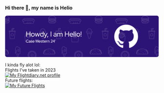 ### Hi there 👋, my name is Helio
![I am a student at Case Western Reserve University](./github-header-image-2.png)

I kinda fly alot lol:\
Flights I've taken in 2023\
<a href="https://my.flightradar24.com/lxd262"><img src="https://banners-my.flightradar24.com/lxd262.png" alt="My Flightdiary.net profile" /></a>\
Future flights:\
<a href="https://my.flightradar24.com/lxd262"><img src="https://banners-my.flightradar24.com/lxd262-future.png" alt="My Future Flights" /></a>
<!---
lxd262/lxd262 is a ✨ special ✨ repository because its `README.md` (this file) appears on your GitHub profile.
You can click the Preview link to take a look at your changes.
--->
